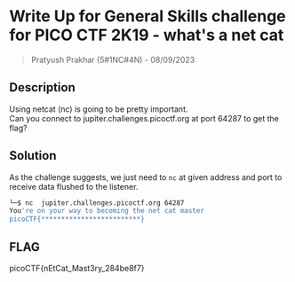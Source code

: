 # Write Up for General Skills challenge for PICO CTF 2K19 - what's a net cat

> Pratyush Prakhar (5#1NC#4N) - 08/09/2023

## Description

Using netcat (nc) is going to be pretty important.\
Can you connect to jupiter.challenges.picoctf.org at port 64287 to get the flag?

## Solution

As the challenge suggests, we just need to `nc` at given address and port to receive data flushed to the listener.

```bash
└─$ nc  jupiter.challenges.picoctf.org 64287          
You're on your way to becoming the net cat master
picoCTF{*************************}
```

## FLAG

picoCTF{nEtCat_Mast3ry_284be8f7}

